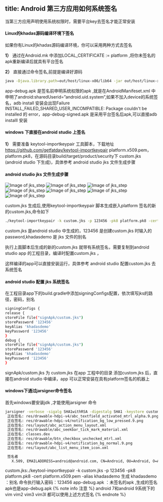 title: Android 第三方应用如何系统签名
---

当第三方应用声明使用系统权限时，需要平台key去签名才能正常安装

#### Linux的khadas源码编译环境下签名
如果你有Linux的khadas源码编译环境，你可以采用两种方式去签名


**1）** 通过在Android.mk 中添加LOCAL_CERTIFICATE := platform ,将你未签名的apk重新编译后就具有平台签名

**2）** 直接通过命令签名,前提是编译好源码
```sh
java -Djava.library.path=out/host/linux-x86/lib64 -jar out/host/linux-x86/framework/signapk.jar build/target/product/security/platform.x509.pem build/target/product/security/platform.pk8 app-debug.apk app-debug-signed.apk

```
app-debug.apk 是签名前申明系统权限的apk ,就是在AndroidManifeset.xml 中申明了android:sharedUserid=”android.uid.system”,如果不加入device的系统签名，adb install 安装会出现Failure INSTALL_FAILED_SHARED_USER_INCOMPATIBLE: Package couldn't be installed 的 error，app-debug-signed.apk 是采用平台签名后apk,可以直接adb installl 安装

#### windows 下直接在android studio 上签名
**1）** 需要准备 keytool-importkeypair 工具脚本，下载地址 https://github.com/getfatday/keytool-importkeypair
platform.x509.pem，platform.pk8，在源码目录build/target/product/security下
custom.jks (android studio 下生成)，具体参考 android studio jks 文件生成步骤
#### android studio jks 文件生成步骤
![Image of jks_step](/images/vim3/step1.png)
![Image of jks_step](/images/vim3/step2.png)
![Image of jks_step](/images/vim3/step3.png)
![Image of jks_step](/images/vim3/step4.png)
![Image of jks_step](/images/vim3/step5.png)
![Image of jks_step](/images/vim3/step6.png)
![Image of jks_step](/images/vim3/step7.png)

custom.jks 生成后,使用keytool-importkeypair 脚本生成嵌入platform 签名的新的custom.jks,命令如下
```sh
./keytool-importkeypair -k custom.jks -p 123456 -pk8 platform.pk8 -cert platform.x509.pem -alias khadasdemo

```
custom.jks 是android studio 中生成的，123456 是创建custom.jks 时输入的password,khadasdemo 是 jks 文件的别名

执行上面脚本后生成的新的custom.jks 就带有系统签名，需要复制到android studio app 的工程目录，编译时配置custom.jks ，

这样编译的app可以直接安装运行，具体参考 android studio 配置custom.jks 去系统签名

#### android studio 配置 jks 系统签名

在工程目录app下的build.gradle中添加signingConfigs配置，依次填写jks的路径，密码，别名
```sh
signingConfigs { 
release { 
storeFile file("signApk/custom.jks") 
storePassword '123456'
keyAlias 'khadasdemo'
keyPassword '123456'
} 
debug { 
storeFile file("signApk/custom.jks") 
storePassword '123456'
keyAlias 'khadasdemo'
keyPassword '123456'
} 
```
signApk/custom.jks 为 custom.jks 在app 工程中的目录
添加custom.jks 后，直接在android studio 中编译，app 可以正常安装在具有platform签名的机器上

#### windows下通过jarsigner命令签名
首先windows要安装jdk ,才能使用jarsigner 命令
```sh
jarsigner -verbose -sigalg SHA1withRSA -digestalg SHA1 -keystore custom.jks app-debug.apk khadasdemo
 正在签名: res/drawable-hdpi-v4/abc_textfield_activated_mtrl_alpha.9.png
 正在签名: res/drawable-hdpi-v4/notification_bg_low_pressed.9.png
 正在签名: res/layout/abc_action_menu_layout.xml
 正在签名: res/drawable/abc_seekbar_tick_mark_material.xml
 正在签名: classes.dex
 正在签名: res/drawable/btn_checkbox_unchecked_mtrl.xml
 正在签名: res/drawable-hdpi-v4/notification_bg_normal.9.png
 正在签名: res/layout/abc_list_menu_item_icon.xml

 签名者
   X.509, EMAILADDRESS=android@android.com, CN=Android, OU=Android, O=Android, L=Mountain View, ST=California, C=US

```
custom.jks:./keytool-importkeypair -k custom.jks -p 123456 -pk8 platform.pk8 -cert platform.x509.pem -alias khadasdemo 生成
khadasdemo ：别名
命令执行输入密码：123456
app-debug.apk ：未签名的apk ,生成的签名apk也是app-debug.apk
{% note info 注意 %}
android 7和android 9系统下的vim vim2 vim3 vim3l 都可以使用上述方式签名
{% endnote %}

